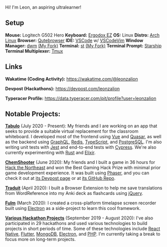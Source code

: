 Hi! I'm Leon, an aspiring ultralearner!

## Setup
**Mouse:** Logitech G502 Hero
**Keyboard:** [Ergodox EZ](https://ergodox-ez.com/)
**OS:** Linux
**Distro:** [Arch Linux](https://archlinux.org/)
**Browser:** [Qutebrowser](https://qutebrowser.org/)
**IDE:** [VSCode](https://code.visualstudio.com/) w/ [VSCodeVim](https://github.com/VSCodeVim/Vim)
**Window Manager:** [dwm](https://dwm.suckless.org/) [(My Fork)](https://github.com/leonzalion/dwm)
**Terminal:** [st](https://st.suckless.org/) [(My Fork)](https://github.com/leonzalion/st)
**Terminal Prompt:** [Starship](https://starship.rs/)
**Terminal Multiplexer:** [Tmux](https://github.com/tmux/tmux)

## Links
**Wakatime (Coding Activity):** https://wakatime.com/@leonzalion

**Devpost (Hackathons):** https://devpost.com/leonzalion

**Typeracer Profile:** https://data.typeracer.com/pit/profile?user=leonzalion

## Notable Projects:

[**Tabulo**](https://tabulo.app) (July 2020 - Present): My friends and I are working on an app that seeks to provide a suitable virtual replacement for the classroom whiteboard. I developed most of the frontend using [Vue](https://vuejs.org) and [Quasar](https://quasar.dev), as well as the backend using [GraphQL](https://graphql.org), [Redis](https://redis.io), [TypeScript](https://typescriptlang.org), and [PostgreSQL](https://postgresql.org). I'm also writing unit tests with [Jest](https://jestjs.io) and end-to-end tests with [Cypress](https://cypress.io). We're also currently experimenting with [Rust](https://rust-lang.org) and [Elixir](https://elixir-lang.org).

[**ChemShooter**](https://chemshooter.herokuapp.com) (June 2020): My friends and I built a game in 36 hours for [Hack the Northeast](https://hackthenortheast.com) and won the Best Gaming Hack Prize with minimal prior game development experience. It was built using [Phaser](https://phaser.io), and you can check it out at [its Devpost page](https://devpost.com/software/chemshooter) or at [its GitHub Repo](https://github.com/ChemShooter/ChemShooter).

[**Traduit**](https://github.com/leonzalion/Traduit) (April 2020): I built a Browser Extension to help me save translations from WordReference into my Anki deck as flashcards using [jQuery](https://jquery.com).

[**Fulm**](https://github.com/leonzalion/Fulm) (March 2020): I created a cross-platform timelapse screen recorder built using [Electron](https://electronjs.org) as a side-project to learn this cool framework.

[**Various Hackathon Projects**](https://devpost.com/leonzalion) (September 2019 - August 2020): I've also participated in 29 hackathons and used various technologies to build projects in short periods of time. Some of these technologies include [React Native](https://reactnative.dev), [Flutter](https://flutter.dev), [MongoDB](https://mongodb.com), [Electron](https://electronjs.org), and [PHP](https://php.net). I'm currently taking a break to focus more on long-term projects.
